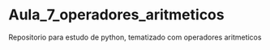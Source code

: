 # Aula_7_operadores_aritmeticos
 Repositorio para estudo de python, tematizado com operadores aritmeticos
